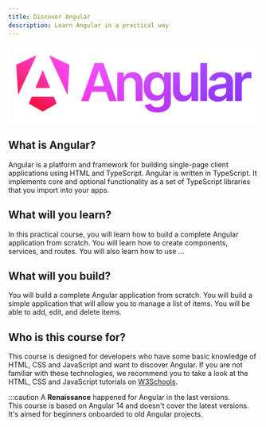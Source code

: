 ```yaml
---
title: Discover Angular
description: Learn Angular in a practical way
---
```


![Angular](../../../assets/extended-angular-logo.png)

## What is Angular?

Angular is a platform and framework for building single-page client applications using HTML and TypeScript. Angular is written in TypeScript. It implements core and optional functionality as a set of TypeScript libraries that you import into your apps.

## What will you learn?

In this practical course, you will learn how to build a complete Angular application from scratch. You will learn how to create components, services, and routes. You will also learn how to use ...

## What will you build?

You will build a complete Angular application from scratch. You will build a simple application that will allow you to manage a list of items. You will be able to add, edit, and delete items.

## Who is this course for?

This course is designed for developers who have some basic knowledge of HTML, CSS and JavaScript and want to discover Angular. If you are not familiar with these technologies, we recommend you to take a look at the HTML, CSS and JavaScript tutorials on <a href="https://www.w3schools.com/" target="_blank">W3Schools</a>.

:::caution
A **Renaissance** happened for Angular in the last versions.  
This course is based on Angular 14 and doesn't cover the latest versions.  
It's aimed for beginners onboarded to old Angular projects.
